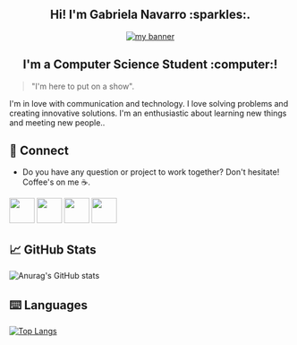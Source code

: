 <h2 align="center"> Hi! I'm Gabriela Navarro :sparkles:. </h2>
<p align="center">
  <a href="https://sebascmb.github.io/Link-Bio/" target="_blank" rel="noreferrer"><img src="https://user-images.githubusercontent.com/116120241/217100528-0ab0ac26-4b17-4652-b192-66c2abe409de.jpeg" alt="my banner"></a>
</p>
<h2 align="center"> I'm a Computer Science Student :computer:! </h2>

> "I'm here to put on a show".

I'm in love with communication and technology. 
  I love solving problems and creating innovative solutions. I'm an enthusiastic about learning new things and meeting new people..

  ## :envelope_with_arrow: Connect
* Do you have any question or project to work together? Don't hesitate! Coffee's on me :coffee:.

<p align="left" >
     <a href="mailto:gabriela_1isabel@hotmail.com?Subject=I%20want%20propose%20you%20something" target="_blank" rel="noreferrer"><img src="https://user-images.githubusercontent.com/48330849/172060688-5e1bf6ca-7bb9-43a2-b202-001170434946.png"  width="45"></a>
        <a href="https://www.linkedin.com/in/gabriela-isabel-navarro-alvarez-7b6336223/?trk=nav_responsive_tab_profile_pic" target="_blank" rel="noreferrer"><img src="https://user-images.githubusercontent.com/48330849/172059761-c87c0437-c1b5-4e33-8d3e-e00adf4afc57.png"  width="45"></a>
    <a href="https://www.instagram.com/gabrielanvrro/?hl=es-la" target="_blank" rel="noreferrer"><img src="https://user-images.githubusercontent.com/48330849/172059811-e9699771-f560-4217-b698-d64db9b4fe1c.png"  width="45"></a>
    <a href="https://twitter.com/GabrielaNvrro" target="_blank" rel="noreferrer"><img src="https://user-images.githubusercontent.com/48330849/172059786-980a496d-654e-4d81-add4-b490553bf34d.png"  width="45"></a>


## :chart_with_upwards_trend: GitHub Stats 
![Anurag's GitHub stats](https://github-readme-stats.vercel.app/api?username=GabrielaNvrro&show_icons=true&theme=tokyonight)

## :keyboard: Languages 
[![Top Langs](https://github-readme-stats.vercel.app/api/top-langs/?username=GabrielaNvrro&layout=compact&theme=tokyonight)](https://github.com/Lagaress/github-readme-stats)

  
